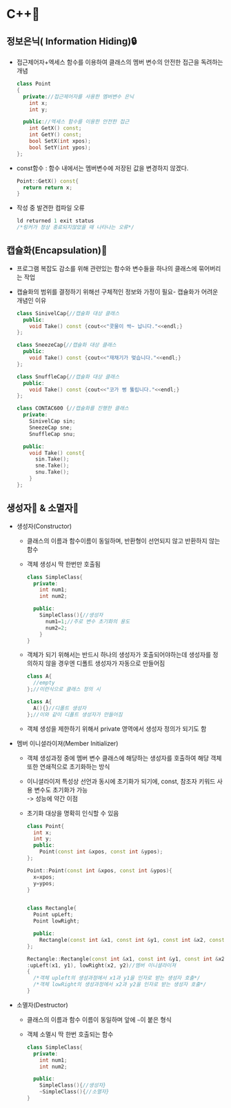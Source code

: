# C++📜

## 정보은닉( Information Hiding)🔒

- 접근제어자+엑세스 함수를 이용하여 클래스의 멤버 변수의 안전한 접근을 독려하는 개념

  ```c++
  class Point
  {
    private://접근제어자를 사용한 멤버변수 은닉
      int x;
      int y;

    public://엑세스 함수를 이용한 안전한 접근
      int GetX() const;
      int GetY() const;
      bool SetX(int xpos);
      bool SetY(int ypos);
  };
  ```

- const함수 : 함수 내에서는 멤버변수에 저장된 값을 변경하지 않겠다.

  ```cpp
  Point::GetX() const{
    return return x;
  }
  ```

- 작성 중 발견한 컴파일 오류
  ```cpp
  ld returned 1 exit status
  /*링커가 정상 종료되지않았을 때 나타나는 오류*/
  ```

## 캡슐화(Encapsulation)💊

- 프로그램 복잡도 감소를 위해 관련있는 함수와 변수들을 하나의 클래스에 묶어버리는 작업

- 캡슐화의 범위를 결정하기 위해선 구체적인 정보와 가정이 필요- 캡슐화가 어려운 개념인 이유

  ```cpp
  class SinivelCap{//캡슐화 대상 클래스
    public:
      void Take() const {cout<<"콧물이 싹~ 납니다."<<endl;}
  };

  class SneezeCap{//캡슐화 대상 클래스
    public:
      void Take() const {cout<<"재채기가 멎습니다."<<endl;}
  };

  class SnuffleCap{//캡슐화 대상 클래스
    public:
      void Take() const {cout<<"코가 뻥 뚫립니다."<<endl;}
  };

  class CONTAC600 {//캡슐화를 진행한 클래스
    private:
      SinivelCap sin;
      SneezeCap sne;
      SnuffleCap snu;

    public:
      void Take() const{
        sin.Take();
        sne.Take();
        snu.Take();
      }
  };
  ```

## 생성자🗻 & 소멸자🌋

- 생성자(Constructor)

  - 클래스의 이름과 함수이름이 동일하며, 반환형이 선언되지 않고 반환하지 않는 함수

  - 객체 생성시 딱 한번만 호출됨

    ```cpp
    class SimpleClass{
      private:
        int num1;
        int num2;

      public:
        SimpleClass(){//생성자
          num1=1;//주로 변수 초기화의 용도
          num2=2;
        }
    }
    ```

  - 객체가 되기 위해서는 반드시 하나의 생성자가 호출되어야하는데 생성자를 정의하지 않을 경우엔 디폴트 생성자가 자동으로 만들어짐

    ```cpp
    class A{
      //empty
    };//이런식으로 클래스 정의 시

    class A{
      A(){}//디폴트 생성자
    };//이와 같이 디폴트 생성자가 만들어짐
    ```

  - 객체 생성을 제한하기 위해서 private 영역에서 생성자 정의가 되기도 함

- 멤버 이니셜라이져(Member Initializer)

  - 객체 생성과정 중에 멤버 변수 클래스에 해당하는 생성자를 호출하여 해당 객체또한 연쇄적으로 초기화하는 방식

  - 이니셜라이저 특성상 선언과 동시에 초기화가 되기에, const, 참조자 키워드 사용 변수도 초기화가 가능 <br>-> 성능에 약간 이점

  - 초기화 대상을 명확히 인식할 수 있음

    ```cpp
    class Point{
      int x;
      int y;
      public:
        Point(const int &xpos, const int &ypos);
    };

    Point::Point(const int &xpos, const int &ypos){
      x=xpos;
      y=ypos;
    }


    class Rectangle{
      Point upLeft;
      Point lowRight;

      public:
        Rectangle(const int &x1, const int &y1, const int &x2, const int &y2);
    };

    Rectangle::Rectangle(const int &x1, const int &y1, const int &x2, const int &y2)
    :upLeft(x1, y1), lowRight(x2, y2)//멤버 이니셜라이져
    {
      /*객체 upleft의 생성과정에서 x1과 y1을 인자로 받는 생성자 호출*/
      /*객체 lowRight의 생성과정에서 x2과 y2을 인자로 받는 생성자 호출*/
    }
    ```

- 소멸자(Destructor)

  - 클래스의 이름과 함수 이름이 동일하며 앞에 `~`이 붙은 형식

  - 객체 소멸시 딱 한번 호출되는 함수

    ```cpp
    class SimpleClass{
      private:
        int num1;
        int num2;

      public:
        SimpleClass(){//생성자}
        ~SimpleClass(){//소멸자}
    }
    ```
